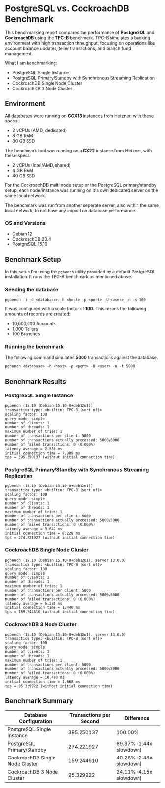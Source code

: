 # PostgreSQL vs. CockroachDB Benchmark

This benchmarking report compares the performance of **PostgreSQL** and **CockroachDB** using the **TPC-B** benchmark. 
TPC-B simulates a banking environment with high transaction throughput, focusing on operations like account balance updates, teller transactions, and branch fund management.

What I am benchmarking:

- PostgreSQL Single Instance
- PostgreSQL Primary/Standby with Synchronous Streaming Replication
- CockroachDB Single Node Cluster
- CockroachDB 3 Node Cluster

## Environment

All databases were running on **CCX13** instances from Hetzner, with these specs:

- 2 vCPUs (AMD, dedicated)
- 8 GB RAM
- 80 GB SSD

The benchmark tool was running on a **CX22** instance from Hetzner, with these specs:

- 2 vCPUs (Intel/AMD, shared)
- 4 GB RAM
- 40 GB SSD

For the CockroachDB multi node setup or the PostgreSQL primary/standby setup, each node/instance was running on it's own dedicated server on the same local network.

The benchmark was run from another seperate server, also within the same local network, to not have any impact on database performance.

### OS and Versions

- Debian 12
- CockroachDB 23.4
- PostgreSQL 15.10

## Benchmark Setup

In this setup I'm using the `pgbench` utility provided by a default PostgreSQL installation. 
It runs the TPC-B benchmark as mentioned above.

### Seeding the database

```
pgbench -i -d <database> -h <host> -p <port> -U <user> -n -s 100
```

It was configured with a scale factor of **100**.
This means the following amounts of records are created:

- 10,000,000 Accounts
- 1,000 Tellers
- 100 Branches

### Running the benchmark

The following command simulates **5000** transactions against the database.

```
pgbench <database> -h <host> -p <port> -U <user> -n -t 5000
```


## Benchmark Results

### PostgreSQL Single Instance 

```
pgbench (15.10 (Debian 15.10-0+deb12u1))
transaction type: <builtin: TPC-B (sort of)>
scaling factor: 100
query mode: simple
number of clients: 1
number of threads: 1
maximum number of tries: 1
number of transactions per client: 5000
number of transactions actually processed: 5000/5000
number of failed transactions: 0 (0.000%)
latency average = 2.530 ms
initial connection time = 7.909 ms
tps = 395.250137 (without initial connection time)
```

### PostgreSQL Primary/Standby with Synchronous Streaming Replication

```
pgbench (15.10 (Debian 15.10-0+deb12u1))
transaction type: <builtin: TPC-B (sort of)>
scaling factor: 100
query mode: simple
number of clients: 1
number of threads: 1
maximum number of tries: 1
number of transactions per client: 5000
number of transactions actually processed: 5000/5000
number of failed transactions: 0 (0.000%)
latency average = 3.647 ms
initial connection time = 8.228 ms
tps = 274.221927 (without initial connection time)
```

### CockroachDB Single Node Cluster

```
pgbench (15.10 (Debian 15.10-0+deb12u1), server 13.0.0)
transaction type: <builtin: TPC-B (sort of)>
scaling factor: 100
query mode: simple
number of clients: 1
number of threads: 1
maximum number of tries: 1
number of transactions per client: 5000
number of transactions actually processed: 5000/5000
number of failed transactions: 0 (0.000%)
latency average = 6.280 ms
initial connection time = 1.440 ms
tps = 159.244610 (without initial connection time)
```

### CockroachDB 3 Node Cluster

```
pgbench (15.10 (Debian 15.10-0+deb12u1), server 13.0.0)
transaction type: <builtin: TPC-B (sort of)>
scaling factor: 100
query mode: simple
number of clients: 1
number of threads: 1
maximum number of tries: 1
number of transactions per client: 5000
number of transactions actually processed: 5000/5000
number of failed transactions: 0 (0.000%)
latency average = 10.490 ms
initial connection time = 1.668 ms
tps = 95.329922 (without initial connection time)
```

## Benchmark Summary

| Database Configuration          | Transactions per Second | Difference              |
| ------------------------------- | ----------------------- | ----------------------- |
| PostgreSQL Single Instance      | 395.250137              | 100.00%                 |
| PostgreSQL Primary/Standby      | 274.221927              | 69.37% (1.44x slowdown) |
| CockroachDB Single Node Cluster | 159.244610              | 40.28% (2.48x slowdown) |
| CockroachDB 3 Node Cluster      | 95.329922               | 24.11% (4.15x slowdown) |
